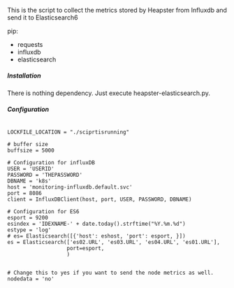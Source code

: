 This is the script to collect the metrics stored by Heapster from Influxdb and send it to Elasticsearch6

pip:
- requests
- influxdb
- elasticsearch

##### Installation
There is nothing dependency.
Just execute heapster-elasticsearch.py.

##### Configuration

```

LOCKFILE_LOCATION = "./sciprtisrunning"

# buffer size
buffsize = 5000

# Configuration for influxDB
USER = 'USERID'
PASSWORD = 'THEPASSWORD'
DBNAME = 'k8s'
host = 'monitoring-influxdb.default.svc'
port = 8086
client = InfluxDBClient(host, port, USER, PASSWORD, DBNAME)

# Configuration for ES6
esport = 9200
esindex = 'IDEXNAME-' + date.today().strftime("%Y.%m.%d")
estype = 'log'
# es= Elasticsearch([{'host': eshost, 'port': esport, }])
es = Elasticsearch(['es02.URL', 'es03.URL', 'es04.URL', 'es01.URL'],
                   port=esport,
                   )


# Change this to yes if you want to send the node metrics as well.
nodedata = 'no'



```
